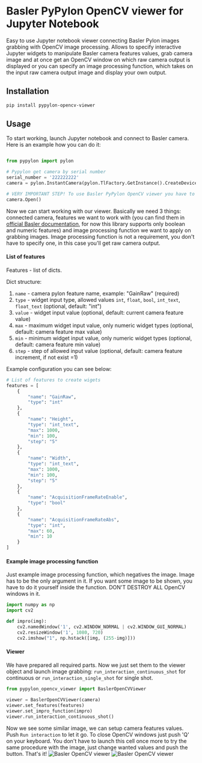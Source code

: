 # Basler PyPylon OpenCV viewer for Jupyter Notebook

Easy to use Jupyter notebook viewer connecting Basler Pylon images grabbing with OpenCV image processing.
Allows to specify interactive Jupyter widgets to manipulate Basler camera features values, grab camera image and at
once get an OpenCV window on which raw camera output is displayed or you can specify an image processing function,
which takes on the input raw camera output image and display your own output.

## Installation

```bash
pip install pypylon-opencv-viewer
```

## Usage

To start working, launch Jupyter notebook and connect to Basler camera. Here is an example how you can do it:
```python

from pypylon import pylon 

# Pypylon get camera by serial number
serial_number = '222222222'
camera = pylon.InstantCamera(pylon.TlFactory.GetInstance().CreateDevice(pylon.CDeviceInfo().SetFullName(serial_number)))

# VERY IMPORTANT STEP! To use Basler PyPylon OpenCV viewer you have to call .Open() method on you camera
camera.Open()
```

Now we can start working with our viewer. Basically we need 3 things: connected camera, features we want to work with
(you can find them in [official Basler documentation](https://docs.baslerweb.com/#t=en%2Ffeatures.htm&rhsearch=sdk), for
 now this library supports only boolean and numeric features) and image processing function we want to apply on grabbing
 images. Image processing function is not a requirement, you don't have to specify one, in this case you'll get raw
 camera output.
 
#### List of features
 
Features - list of dicts.

Dict structure:
1. `name`  - camera pylon feature name, example: "GainRaw" (required)
1. `type` - widget input type, allowed values `int`, `float`, `bool`, `int_text`, `float_text` (optional, default: "int")
1. `value` - widget input value (optional, default: current camera feature value)
1. `max` - maximum widget input value, only numeric widget types (optional, default: camera feature max value)
1. `min` - minimum widget input value, only numeric widget types (optional, default: camera feature min value)
1. `step` - step of allowed input value (optional, default: camera feature increment, if not exist =1)

Example configuration you can see below:

```python
# List of features to create wigets
features = [
    {
        "name": "GainRaw",
        "type": "int"
    },
    {
        "name": "Height",
        "type": "int_text",
        "max": 1000,
        "min": 100,
        "step": "5"
    },
    {
        "name": "Width",
        "type": "int_text",
        "max": 1000,
        "min": 100,
        "step": "5"
    },
    {
        "name": "AcquisitionFrameRateEnable",
        "type": "bool"
    },
    {
        "name": "AcquisitionFrameRateAbs",
        "type": "int",
        "max": 60,
        "min": 10
    }
]
```

#### Example image processing function
Just example image processing function, which negatives the image. Image has to be the only argument in it. 
If you want some image to be shown, you have to do it yourself inside the function. DON'T DESTROY
ALL OpenCV windows in it.

```python
import numpy as np
import cv2

def impro(img):
    cv2.namedWindow('1', cv2.WINDOW_NORMAL | cv2.WINDOW_GUI_NORMAL)
    cv2.resizeWindow('1', 1080, 720)
    cv2.imshow("1", np.hstack([img, (255-img)]))
```

#### Viewer
We have prepared all required parts. Now we just set them to the viewer object and launch image grabbing:
`run_interaction_continuous_shot` for continuous or `run_interaction_single_shot` for single shot.
```python
from pypylon_opencv_viewer import BaslerOpenCVViewer
    
viewer = BaslerOpenCVViewer(camera)
viewer.set_features(features)
viewer.set_impro_function(impro)
viewer.run_interaction_continuous_shot()
```

Now we see some similar image, we can setup camera features values. Push `Run interaction` to let it go.
To close OpenCV windows just push 'Q' on your keyboard. You don't have to launch this cell once more to try the same 
procedure with the image, just change wanted values and push the button. That's it!
![Basler OpenCV viewer](https://raw.githubusercontent.com/mbalatsko/pypylon-opencv-viewer/master/images/wiget.PNG)
![Basler OpenCV viewer](https://raw.githubusercontent.com/mbalatsko/pypylon-opencv-viewer/master/images/opened.PNG)
